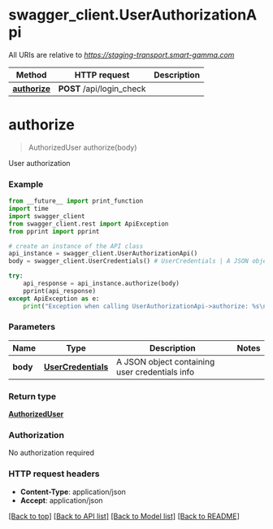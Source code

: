 # swagger_client.UserAuthorizationApi

All URIs are relative to *https://staging-transport.smart-gamma.com*

Method | HTTP request | Description
------------- | ------------- | -------------
[**authorize**](UserAuthorizationApi.md#authorize) | **POST** /api/login_check | 

# **authorize**
> AuthorizedUser authorize(body)



User authorization

### Example
```python
from __future__ import print_function
import time
import swagger_client
from swagger_client.rest import ApiException
from pprint import pprint

# create an instance of the API class
api_instance = swagger_client.UserAuthorizationApi()
body = swagger_client.UserCredentials() # UserCredentials | A JSON object containing user credentials info

try:
    api_response = api_instance.authorize(body)
    pprint(api_response)
except ApiException as e:
    print("Exception when calling UserAuthorizationApi->authorize: %s\n" % e)
```

### Parameters

Name | Type | Description  | Notes
------------- | ------------- | ------------- | -------------
 **body** | [**UserCredentials**](UserCredentials.md)| A JSON object containing user credentials info | 

### Return type

[**AuthorizedUser**](AuthorizedUser.md)

### Authorization

No authorization required

### HTTP request headers

 - **Content-Type**: application/json
 - **Accept**: application/json

[[Back to top]](#) [[Back to API list]](../README.md#documentation-for-api-endpoints) [[Back to Model list]](../README.md#documentation-for-models) [[Back to README]](../README.md)


